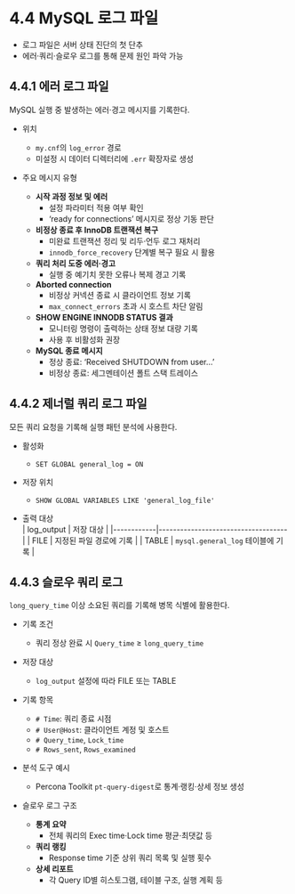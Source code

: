 # 4.4 MySQL 로그 파일  
- 로그 파일은 서버 상태 진단의 첫 단추
- 에러·쿼리·슬로우 로그를 통해 문제 원인 파악 가능  

## 4.4.1 에러 로그 파일  
MySQL 실행 중 발생하는 에러·경고 메시지를 기록한다.

- 위치  
  - `my.cnf`의 `log_error` 경로  
  - 미설정 시 데이터 디렉터리에 `.err` 확장자로 생성  

- 주요 메시지 유형  
  - **시작 과정 정보 및 에러**  
    - 설정 파라미터 적용 여부 확인  
    - ‘ready for connections’ 메시지로 정상 기동 판단  
  - **비정상 종료 후 InnoDB 트랜잭션 복구**  
    - 미완료 트랜잭션 정리 및 리두·언두 로그 재처리  
    - `innodb_force_recovery` 단계별 복구 필요 시 활용  
  - **쿼리 처리 도중 에러·경고**  
    - 실행 중 예기치 못한 오류나 복제 경고 기록  
  - **Aborted connection**  
    - 비정상 커넥션 종료 시 클라이언트 정보 기록  
    - `max_connect_errors` 초과 시 호스트 차단 알림  
  - **SHOW ENGINE INNODB STATUS 결과**  
    - 모니터링 명령이 출력하는 상태 정보 대량 기록  
    - 사용 후 비활성화 권장  
  - **MySQL 종료 메시지**  
    - 정상 종료: ‘Received SHUTDOWN from user…’  
    - 비정상 종료: 세그멘테이션 폴트 스택 트레이스  

## 4.4.2 제너럴 쿼리 로그 파일  
모든 쿼리 요청을 기록해 실행 패턴 분석에 사용한다.

- 활성화  
  - `SET GLOBAL general_log = ON`  

- 저장 위치  
  - `SHOW GLOBAL VARIABLES LIKE 'general_log_file'`  

- 출력 대상  
  | log_output | 저장 대상                          |
  |------------|------------------------------------|
  | FILE       | 지정된 파일 경로에 기록           |
  | TABLE      | `mysql.general_log` 테이블에 기록 |

## 4.4.3 슬로우 쿼리 로그  
`long_query_time` 이상 소요된 쿼리를 기록해 병목 식별에 활용한다.

- 기록 조건  
  - 쿼리 정상 완료 시 `Query_time` ≥ `long_query_time`  

- 저장 대상  
  - `log_output` 설정에 따라 FILE 또는 TABLE  

- 기록 항목  
  - `# Time`: 쿼리 종료 시점  
  - `# User@Host`: 클라이언트 계정 및 호스트  
  - `# Query_time`, `Lock_time`  
  - `# Rows_sent`, `Rows_examined`  

- 분석 도구 예시  
  - Percona Toolkit `pt-query-digest`로 통계·랭킹·상세 정보 생성  

- 슬로우 로그 구조  
  - **통계 요약**  
    - 전체 쿼리의 Exec time·Lock time 평균·최댓값 등  
  - **쿼리 랭킹**  
    - Response time 기준 상위 쿼리 목록 및 실행 횟수  
  - **상세 리포트**  
    - 각 Query ID별 히스토그램, 테이블 구조, 실행 계획 등  
